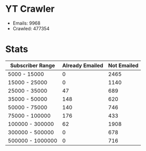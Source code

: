 # YT Crawler
- Emails: 9968
- Crawled: 477354

# Stats
| Subscriber Range  | Already Emailed | Not Emailed |
|-------|-------|-------|
| 5000 - 15000 | 0 | 2465 |
| 15000 - 25000 | 0 | 1140 |
| 25000 - 35000 | 47 | 689 |
| 35000 - 50000 | 148 | 620 |
| 50000 - 75000 | 140 | 746 |
| 75000 - 100000 | 176 | 433 |
| 100000 - 300000 | 62 | 1908 |
| 300000 - 500000 | 0 | 678 |
| 500000 - 1000000 | 0 | 716 |

